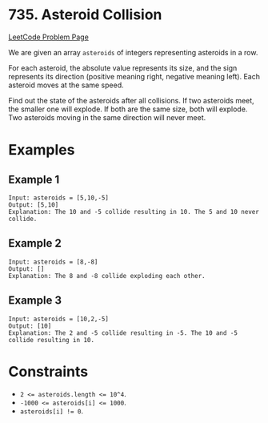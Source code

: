 # 735. Asteroid Collision

[LeetCode Problem Page](https://leetcode.com/problems/asteroid-collision)

We are given an array `asteroids` of integers representing asteroids in a row.

For each asteroid, the absolute value represents its size, and the sign
represents its direction (positive meaning right, negative meaning left). Each
asteroid moves at the same speed.

Find out the state of the asteroids after all collisions. If two asteroids meet,
the smaller one will explode. If both are the same size, both will explode. Two
asteroids moving in the same direction will never meet.

# Examples

## Example 1

```text
Input: asteroids = [5,10,-5]
Output: [5,10]
Explanation: The 10 and -5 collide resulting in 10. The 5 and 10 never collide.
```

## Example 2

```text
Input: asteroids = [8,-8]
Output: []
Explanation: The 8 and -8 collide exploding each other.
```

## Example 3

```text
Input: asteroids = [10,2,-5]
Output: [10]
Explanation: The 2 and -5 collide resulting in -5. The 10 and -5 collide resulting in 10.
```

# Constraints

- `2 <= asteroids.length <= 10^4`.
- `-1000 <= asteroids[i] <= 1000`.
- `asteroids[i] != 0`.
